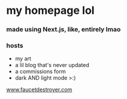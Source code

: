 # my homepage lol
### made using Next.js, like, entirely lmao 
### hosts 
- my art
- a lil blog that's never updated
- a commissions form
- dark AND light mode >:)

www.faucetdestroyer.com
